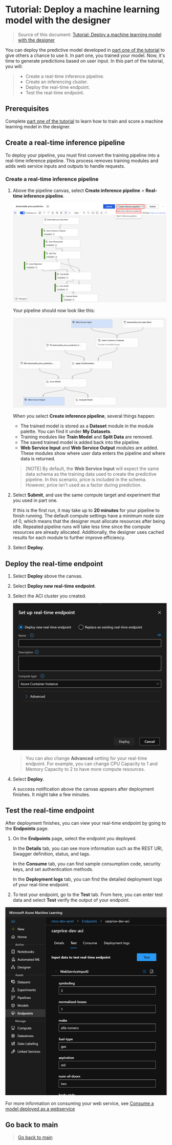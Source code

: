 # Tutorial: Deploy a machine learning model with the designer

> Source of this document: [Tutorial: Deploy a machine learning model with the designer](https://docs.microsoft.com/en-us/azure/machine-learning/tutorial-designer-automobile-price-deploy)

You can deploy the predictive model developed in [part one of the tutorial](tutorial-designer-automobile-price-train-score.md) to give others a chance to use it. In part one, you trained your model. Now, it's time to generate predictions based on user input. In this part of the tutorial, you will:

> * Create a real-time inference pipeline.
> * Create an inferencing cluster.
> * Deploy the real-time endpoint.
> * Test the real-time endpoint.

## Prerequisites

Complete [part one of the tutorial](tutorial-designer-automobile-price-train-score.md) to learn how to train and score a machine learning model in the designer.

## Create a real-time inference pipeline

To deploy your pipeline, you must first convert the training pipeline into a real-time inference pipeline. This process removes training modules and adds web service inputs and outputs to handle requests.

### Create a real-time inference pipeline

1. Above the pipeline canvas, select **Create inference pipeline** > **Real-time inference pipeline**.

    ![create-inference-pipeline](../images/tutorial2-create-inference-pipeline.png)

    Your pipeline should now look like this: 

   ![Screenshot showing the expected configuration of the pipeline after preparing it for deployment](../images/real-time-inference-pipeline.png)

    When you select **Create inference pipeline**, several things happen:
    
    * The trained model is stored as a **Dataset** module in the module palette. You can find it under **My Datasets**.
    * Training modules like **Train Model** and **Split Data** are removed.
    * The saved trained model is added back into the pipeline.
    * **Web Service Input** and **Web Service Output** modules are added. These modules show where user data enters the pipeline and where data is returned.

    > [NOTE]
    > By default, the **Web Service Input** will expect the same data schema as the training data used to create the predictive pipeline. In this scenario, price is included in the schema. However, price isn't used as a factor during prediction.
    >

1. Select **Submit**, and use the same compute target and experiment that you used in part one.

    If this is the first run, it may take up to __20 minutes__ for your pipeline to finish running. The default compute settings have a minimum node size of 0, which means that the designer must allocate resources after being idle. Repeated pipeline runs will take less time since the compute resources are already allocated. Additionally, the designer uses cached results for each module to further improve efficiency.

1. Select **Deploy**.


## Deploy the real-time endpoint

1. Select **Deploy** above the canvas.

1. Select **Deploy new real-time endpoint**. 

1. Select the ACI cluster you created.

    ![setup-endpoint](../images/pipeline-deploy.png)

    > You can also change **Advanced** setting for your real-time endpoint.
    > For example, you can change CPU Capacity to 1 and Memory Capacity to 2 to have more compute resources.
        

1. Select **Deploy**. 

    A success notification above the canvas appears after deployment finishes. It might take a few minutes.


## Test the real-time endpoint

After deployment finishes, you can view your real-time endpoint by going to the **Endpoints** page.

1. On the **Endpoints** page, select the endpoint you deployed.

    In the **Details** tab, you can see more information such as the REST URI, Swagger definition, status, and tags.

    In the **Consume** tab, you can find sample consumption code, security keys, and set authentication methods.

    In the **Deployment logs** tab, you can find the detailed deployment logs of your real-time endpoint.

1. To test your endpoint, go to the **Test** tab. From here, you can enter test data and select **Test** verify the output of your endpoint.

![pipeline-test](../images/pipeline-test.png)

For more information on consuming your web service, see [Consume a model deployed as a webservice](https://docs.microsoft.com/en-us/azure/machine-learning/how-to-consume-web-service?tabs=python)

## Go back to main

> [Go back to main](https://github.com/hyssh/mtc-open-workshop)
